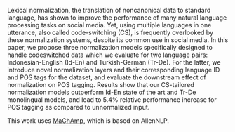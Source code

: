 Lexical normalization, the translation of noncanonical data to standard language, has shown to improve the performance of many natural language processing tasks on social media. Yet, using multiple languages in one utterance, also called code-switching (CS), is frequently overlooked by these normalization systems, despite its common use in social media. In this paper, we propose three normalization models specifically designed to handle codeswitched data which we evaluate for two language pairs: Indonesian-English (Id-En) and Turkish-German (Tr-De). For the latter, we introduce novel normalization layers and their corresponding language ID and POS tags for the dataset, and evaluate the downstream effect of normalization on POS tagging. Results show that our CS-tailored normalization models outperform Id-En state of the art and Tr-De monolingual models, and lead to 5.4% relative performance increase for POS tagging as compared to unnormalized input.

This work uses [MaChAmp](machamp), which is based on AllenNLP.
